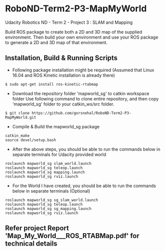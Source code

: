 # RoboND-Term2-P3-MapMyWorld
Udacity Robotics ND - Term 2 - Project 3 : SLAM and Mapping

Build ROS package to create both a 2D and 3D map of the supplied environment. Then build your own environment and use your ROS package to generate a 2D and 3D map of that environment. 

## Installation, Build & Running Scripts ##

* Following package installation might be required (Assumed that Linux 16.04 and ROS Kinetic installation is already there)
```
$ sudo apt-get install ros-kinetic-rtabmap
```

* Download the repository folder 'mapworld_sg' to catkin workspace folder
Use following command to clone entire repository, and then copy 'mapworld_sg' folder to your catkin_ws/src folder.
```
$ git clone https://github.com/gorsnehal/RoboND-Term2-P3-MapMyWorld.git
```
* Compile & Build the mapworld_sg package
```
catkin_make
source devel/setup.bash
```
* After the above steps, you should be able to run the commands below in separate terminals for Udacity provided world
```
roslaunch mapworld_sg slam_world.launch
roslaunch mapworld_sg teleop.launch
roslaunch mapworld_sg mapping.launch
roslaunch mapworld_sg rviz.launch
```
* For the World I have created, you should be able to run the commands below in separate terminals (Optional)
```
roslaunch mapworld_sg sg_slam_world.launch
roslaunch mapworld_sg teleop.launch
roslaunch mapworld_sg sg_mapping.launch
roslaunch mapworld_sg rviz.launch
```


## Refer project Report 'Map_My_World___ROS_RTABMap.pdf' for technical details ##